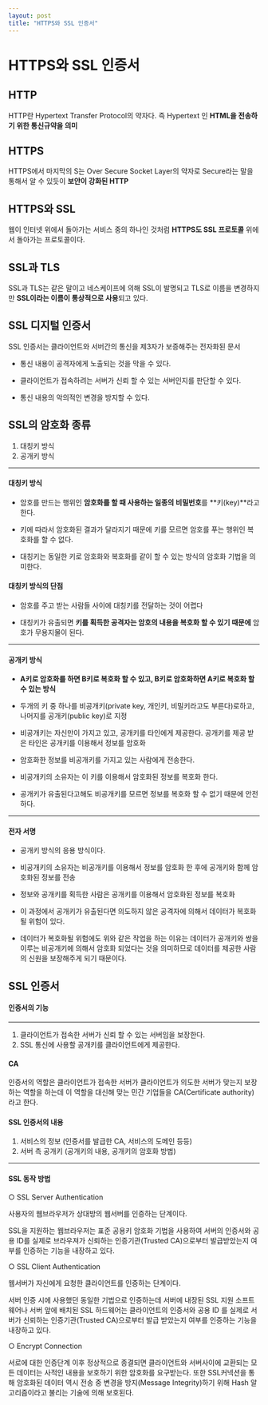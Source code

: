 ```yaml
---
layout: post
title: "HTTPS와 SSL 인증서"
---
```


HTTPS와 SSL 인증서
==================

## HTTP
HTTP란 Hypertext Transfer Protocol의 약자다. 즉 Hypertext 인 **HTML을 전송하기 위한 통신규약을 의미**

## HTTPS
HTTPS에서 마지막의 S는 Over Secure Socket Layer의 약자로 Secure라는 말을 통해서 알 수 있듯이 **보안이 강화된 HTTP**


## HTTPS와 SSL
웹이 인터넷 위에서 돌아가는 서비스 중의 하나인 것처럼 **HTTPS도 SSL 프로토콜** 위에서 돌아가는 프로토콜이다.

## SSL과 TLS
SSL과 TLS는 같은 말이고 네스케이프에 의해 SSL이 발명되고 TLS로 이름을 변경하지만 **SSL이라는 이름이 통상적으로 사용**되고 있다.

## SSL 디지털 인증서
SSL 인증서는 클라이언트와 서버간의 통신을 제3자가 보증해주는 전자화된 문서

- 통신 내용이 공격자에게 노출되는 것을 막을 수 있다.

- 클라이언트가 접속하려는 서버가 신뢰 할 수 있는 서버인지를 판단할 수 있다.

- 통신 내용의 악의적인 변경을 방지할 수 있다.


## SSL의 암호화 종류
1. 대칭키 방식
2. 공개키 방식



_ _ _



#### 대칭키 방식
- 암호를 만드는 행위인 **암호화를 할 때 사용하는 일종의 비밀번호**를 **키(key)**라고 한다.

- 키에 따라서 암호화된 결과가 달라지기 때문에 키를 모르면 암호를 푸는 행위인 복호화를 할 수 없다.

-  대칭키는 동일한 키로 암호화와 복호화를 같이 할 수 있는 방식의 암호화 기법을 의미한다.

#### 대칭키 방식의 단점
- 암호를 주고 받는 사람들 사이에 대칭키를 전달하는 것이 어렵다

- 대칭키가 유출되면 **키를 획득한 공격자는 암호의 내용을 복호화 할 수 있기 때문에** 암호가 무용지물이 된다.



_ _ _
#### 공개키 방식
- **A키로 암호화를 하면 B키로 복호화 할 수 있고, B키로 암호화하면 A키로 복호화 할 수 있는 방식**

- 두개의 키 중 하나를 비공개키(private key, 개인키, 비밀키라고도 부른다)로하고, 나머지를 공개키(public key)로 지정

- 비공개키는 자신만이 가지고 있고, 공개키를 타인에게 제공한다. 공개키를 제공 받은 타인은 공개키를 이용해서 정보를 암호화

- 암호화한 정보를 비공개키를 가지고 있는 사람에게 전송한다.

- 비공개키의 소유자는 이 키를 이용해서 암호화된 정보를 복호화 한다.

- 공개키가 유출된다고해도 비공개키를 모르면 정보를 복호화 할 수 없기 때문에 안전하다.

_ _ _
#### 전자 서명
- 공개키 방식의 응용 방식이다.

- 비공개키의 소유자는 비공개키를 이용해서 정보를 암호화 한 후에 공개키와 함께 암호화된 정보를 전송

- 정보와 공개키를 획득한 사람은 공개키를 이용해서 암호화된 정보를 복호화

- 이 과정에서 공개키가 유출된다면 의도하지 않은 공격자에 의해서 데이터가 복호화 될 위험이 있다.

- 데이터가 복호화될 위험에도 위와 같은 작업을 하는 이유는 데이터가 공개키와 쌍을 이루는 비공개키에 의해서 암호화 되었다는 것을 의미하므로 데이터를 제공한 사람의 신원을 보장해주게 되기 때문이다.


## SSL 인증서

#### 인증서의 기능
_ _ _
1. 클라이언트가 접속한 서버가 신뢰 할 수 있는 서버임을 보장한다.
2. SSL 통신에 사용할 공개키를 클라이언트에게 제공한다.


#### CA
인증서의 역할은 클라이언트가 접속한 서버가 클라이언트가 의도한 서버가 맞는지 보장하는 역할을 하는데 이 역할을 대신해 맞는 민간 기업들을 CA(Certificate authority)라고 한다.

#### SSL 인증서의 내용
1. 서비스의 정보 (인증서를 발급한 CA, 서비스의 도메인 등등)
2. 서버 측 공개키 (공개키의 내용, 공개키의 암호화 방법)


_ _ _
#### SSL 동작 방법
○ SSL Server Authentication

사용자의 웹브라우저가 상대방의 웹서버를 인증하는 단계이다.

SSL을 지원하는 웹브라우저는 표준 공용키 암호화 기법을 사용하여 서버의 인증서와 공용 ID를 실제로 브라우져가 신뢰하는 인증기관(Trusted CA)으로부터 발급받았는지 여부를 인증하는 기능을 내장하고 있다.


○ SSL Client Authentication

웹서버가 자신에게 요청한 클라이언트를 인증하는 단계이다.

서버 인증 시에 사용했던 동일한 기법으로 인증하는데 서버에 내장된 SSL 지원 소프트웨어나 서버 앞에 배치된 SSL 하드웨어는 클라이언트의 인증서와 공용 ID 를 실제로 서버가 신뢰하는 인증기관(Trusted CA)으로부터 발급 받았는지 여부를 인증하는 기능을 내장하고 있다.


○ Encrypt Connection

서로에 대한 인증단계 이후 정상적으로 종결되면 클라이언트와 서버사이에 교환되는 모든 데이터는 사적인 내용을 보호하기 위한 암호화를 요구받는다. 또한 SSL커넥션을 통해 암호화된 데이터 역시 전송 중 변경을 방지(Message Integrity)하기 위해 Hash 알고리즘이라고 불리는 기술에 의해 보호된다.







